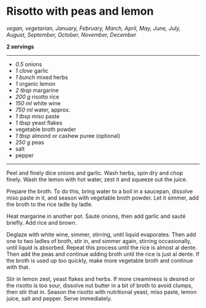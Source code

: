 # Risotto with peas and lemon

*vegan, vegetarian, January, February, March, April, May, June, July, August, September, October, November, December*

**2 servings**

---

- *0.5* onions
- *1 clove* garlic
- *1 bunch* mixed herbs
- *1* organic lemon
- *2 tbsp* margarine
- *200 g* risotto rice
- *150 ml* white wine
- *750 ml* water, approx.
- *1 tbsp* miso paste
- *1 tbsp* yeast flakes
- vegetable broth powder
- *1 tbsp* almond or cashew puree (optional)
- *250 g* peas
- salt
- pepper

---

Peel and finely dice onions and garlic. Wash herbs, spin dry and chop finely. Wash the lemon with hot water, zest it and squeeze out the juice.

Prepare the broth. To do this, bring water to a boil in a saucepan, dissolve miso paste in it, and season with vegetable broth powder. Let it simmer, add the broth to the rice ladle by ladle.

Heat margarine in another pot. Sauté onions, then add garlic and sauté briefly. Add rice and brown. 

Deglaze with white wine, simmer, stirring, until liquid evaporates. Then add one to two ladles of broth, stir in, and simmer again, stirring occasionally, until liquid is absorbed. Repeat this process until the rice is almost al dente. Then add the peas and continue adding broth until the rice is just al dente. If the broth is used up too quickly, make more vegetable broth and continue with that.

Stir in lemon zest, yeast flakes and herbs. If more creaminess is desired or the risotto is too sour, dissolve nut butter in a bit of broth to avoid clumps, then stir that in. Season the risotto with nutritional yeast, miso paste, lemon juice, salt and pepper. Serve immediately.